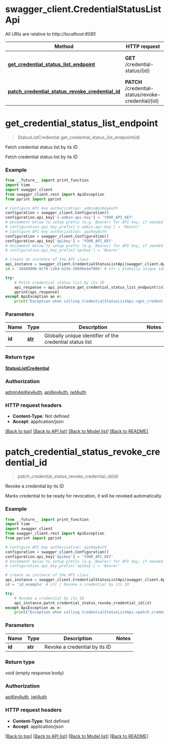 # swagger_client.CredentialStatusListApi

All URIs are relative to *http://localhost:8085*

Method | HTTP request | Description
------------- | ------------- | -------------
[**get_credential_status_list_endpoint**](CredentialStatusListApi.md#get_credential_status_list_endpoint) | **GET** /credential-status/{id} | Fetch credential status list by its ID
[**patch_credential_status_revoke_credential_id**](CredentialStatusListApi.md#patch_credential_status_revoke_credential_id) | **PATCH** /credential-status/revoke-credential/{id} | Revoke a credential by its ID

# **get_credential_status_list_endpoint**
> StatusListCredential get_credential_status_list_endpoint(id)

Fetch credential status list by its ID

Fetch credential status list by its ID

### Example
```python
from __future__ import print_function
import time
import swagger_client
from swagger_client.rest import ApiException
from pprint import pprint

# Configure API key authorization: adminApiKeyAuth
configuration = swagger_client.Configuration()
configuration.api_key['x-admin-api-key'] = 'YOUR_API_KEY'
# Uncomment below to setup prefix (e.g. Bearer) for API key, if needed
# configuration.api_key_prefix['x-admin-api-key'] = 'Bearer'
# Configure API key authorization: apiKeyAuth
configuration = swagger_client.Configuration()
configuration.api_key['apikey'] = 'YOUR_API_KEY'
# Uncomment below to setup prefix (e.g. Bearer) for API key, if needed
# configuration.api_key_prefix['apikey'] = 'Bearer'

# create an instance of the API class
api_instance = swagger_client.CredentialStatusListApi(swagger_client.ApiClient(configuration))
id = '38400000-8cf0-11bd-b23e-10b96e4ef00d' # str | Globally unique identifier of the credential status list

try:
    # Fetch credential status list by its ID
    api_response = api_instance.get_credential_status_list_endpoint(id)
    pprint(api_response)
except ApiException as e:
    print("Exception when calling CredentialStatusListApi->get_credential_status_list_endpoint: %s\n" % e)
```

### Parameters

Name | Type | Description  | Notes
------------- | ------------- | ------------- | -------------
 **id** | [**str**](.md)| Globally unique identifier of the credential status list | 

### Return type

[**StatusListCredential**](StatusListCredential.md)

### Authorization

[adminApiKeyAuth](../README.md#adminApiKeyAuth), [apiKeyAuth](../README.md#apiKeyAuth), [jwtAuth](../README.md#jwtAuth)

### HTTP request headers

 - **Content-Type**: Not defined
 - **Accept**: application/json

[[Back to top]](#) [[Back to API list]](../README.md#documentation-for-api-endpoints) [[Back to Model list]](../README.md#documentation-for-models) [[Back to README]](../README.md)

# **patch_credential_status_revoke_credential_id**
> patch_credential_status_revoke_credential_id(id)

Revoke a credential by its ID

Marks credential to be ready for revocation, it will be revoked automatically

### Example
```python
from __future__ import print_function
import time
import swagger_client
from swagger_client.rest import ApiException
from pprint import pprint

# Configure API key authorization: apiKeyAuth
configuration = swagger_client.Configuration()
configuration.api_key['apikey'] = 'YOUR_API_KEY'
# Uncomment below to setup prefix (e.g. Bearer) for API key, if needed
# configuration.api_key_prefix['apikey'] = 'Bearer'

# create an instance of the API class
api_instance = swagger_client.CredentialStatusListApi(swagger_client.ApiClient(configuration))
id = 'id_example' # str | Revoke a credential by its ID

try:
    # Revoke a credential by its ID
    api_instance.patch_credential_status_revoke_credential_id(id)
except ApiException as e:
    print("Exception when calling CredentialStatusListApi->patch_credential_status_revoke_credential_id: %s\n" % e)
```

### Parameters

Name | Type | Description  | Notes
------------- | ------------- | ------------- | -------------
 **id** | **str**| Revoke a credential by its ID | 

### Return type

void (empty response body)

### Authorization

[apiKeyAuth](../README.md#apiKeyAuth), [jwtAuth](../README.md#jwtAuth)

### HTTP request headers

 - **Content-Type**: Not defined
 - **Accept**: application/json

[[Back to top]](#) [[Back to API list]](../README.md#documentation-for-api-endpoints) [[Back to Model list]](../README.md#documentation-for-models) [[Back to README]](../README.md)

